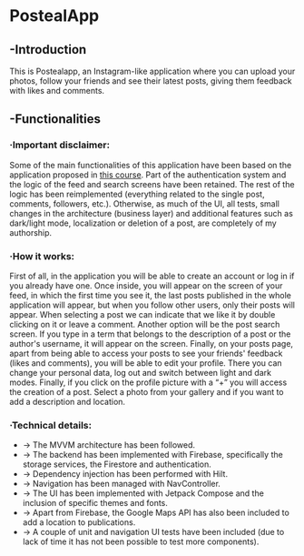 # PostealApp

## -Introduction
This is Postealapp, an Instagram-like application where you can upload your photos, follow your friends and see their latest posts, giving them feedback with likes and comments.

## -Functionalities
   ### ·Important disclaimer: 
Some of the main functionalities of this application have been based on the application proposed in [this course](https://www.udemy.com/course/instagram_jetpack/learn/lecture/29932274#questions/20478320). Part of the authentication system and the logic of the feed and search screens have been retained. The rest of the logic has been reimplemented (everything related to the single post, comments, followers, etc.). Otherwise, as much of the UI, all tests, small changes in the architecture (business layer) and additional features such as dark/light mode, localization or deletion of a post, are completely of my authorship.

   ### ·How it works: 
   First of all, in the application you will be able to create an account or log in if you already have one. Once inside, you will appear on the screen of your feed, in which the first time you see it, the last posts published in the whole application will appear, but when you follow other users, only their posts will appear.
   When selecting a post we can indicate that we like it by double clicking on it or leave a comment.
   Another option will be the post search screen. If you type in a term that belongs to the description of a post or the author's username, it will appear on the screen.
   Finally, on your posts page, apart from being able to access your posts to see your friends' feedback (likes and comments), you will be able to edit your profile. There you can change your personal data, log out and switch between light and dark modes. Finally, if you click on the profile picture with a “+” you will access the creation of a post. Select a photo from your gallery and if you want to add a description and location.

   ### ·Technical details:
   + -> The MVVM architecture has been followed.
   + -> The backend has been implemented with Firebase, specifically the storage services, the Firestore and authentication.
   + -> Dependency injection has been performed with Hilt.
   + -> Navigation has been managed with NavController.
   + -> The UI has been implemented with Jetpack Compose and the inclusion of specific themes and fonts.
   + -> Apart from Firebase, the Google Maps API has also been included to add a location to publications.
   + -> A couple of unit and navigation UI tests have been included (due to lack of time it has not been possible to test more components).
   
